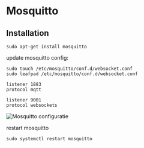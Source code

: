 # Mosquitto


## Installation

```shell
sudo apt-get install mosquitto
```


update mosquitto config:

```
sudo touch /etc/mosquitto/conf.d/websocket.conf
sudo leafpad /etc/mosquitto/conf.d/websocket.conf
```

```
listener 1883
protocol mqtt

listener 9001
protocol websockets
```

![Mosquitto configuratie](./img/mosquitto-config.png)

restart mosquitto

```
sudo systemctl restart mosquitto
```